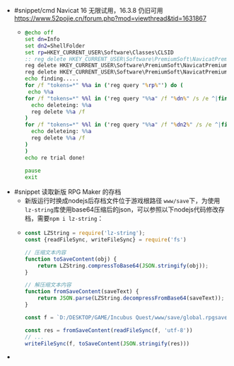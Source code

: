 - #snippet/cmd Navicat 16 无限试用，16.3.8 仍旧可用  <https://www.52pojie.cn/forum.php?mod=viewthread&tid=1631867>
	- ```cmd
	  @echo off
	  set dn=Info
	  set dn2=ShellFolder
	  set rp=HKEY_CURRENT_USER\Software\Classes\CLSID
	  :: reg delete HKEY_CURRENT_USER\Software\PremiumSoft\NavicatPremium\Registration14XCS /f  %针对<strong><font color="#FF0000">navicat</font></strong>15%
	  reg delete HKEY_CURRENT_USER\Software\PremiumSoft\NavicatPremium\Registration16XCS /f
	  reg delete HKEY_CURRENT_USER\Software\PremiumSoft\NavicatPremium\Update /f
	  echo finding.....
	  for /f "tokens=*" %%a in ('reg query "%rp%"') do (
	   echo %%a
	  for /f "tokens=*" %%l in ('reg query "%%a" /f "%dn%" /s /e ^|findstr /i "%dn%"') do (
	    echo deleteing: %%a
	    reg delete %%a /f
	  )
	  for /f "tokens=*" %%l in ('reg query "%%a" /f "%dn2%" /s /e ^|findstr /i "%dn2%"') do (
	    echo deleteing: %%a
	    reg delete %%a /f
	  )
	  )
	  echo re trial done!
	    
	  pause
	  exit
	  ```
- #snippet 读取新版 RPG Maker 的存档
	- 新版运行时换成nodejs后存档文件位于游戏根路径 `www/save`下，为使用`lz-string`库使用base64压缩后的json，可以参照以下nodejs代码修改存档，需要`npm i lz-string`：
	- ```js
	  const LZString = require('lz-string');
	  const {readFileSync, writeFileSync} = require('fs') 
	  
	  // 压缩文本内容
	  function toSaveContent(obj) {
	      return LZString.compressToBase64(JSON.stringify(obj));
	  }
	  
	  // 解压缩文本内容
	  function fromSaveContent(saveText) {
	      return JSON.parse(LZString.decompressFromBase64(saveText));
	  }
	  
	  const f = `D:/DESKTOP/GAME/Incubus Quest/www/save/global.rpgsave`
	  
	  const res = fromSaveContent(readFileSync(f, 'utf-8'))
	  // ...
	  writeFileSync(f, toSaveContent(JSON.stringify(res)))
	  ```
-